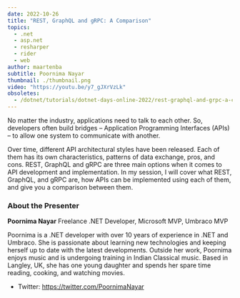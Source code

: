```yaml
---
date: 2022-10-26
title: "REST, GraphQL and gRPC: A Comparison"
topics:
  - .net
  - asp.net
  - resharper
  - rider
  - web
author: maartenba
subtitle: Poornima Nayar
thumbnail: ./thumbnail.png
video: "https://youtu.be/y7_gJXrVzLk"
obsoletes:
  - /dotnet/tutorials/dotnet-days-online-2022/rest-graphql-and-grpc-a-comparison/
---
```


No matter the industry, applications need to talk to each other. So, developers often build bridges – Application Programming Interfaces (APIs) – to allow one system to communicate with another.

Over time, different API architectural styles have been released. Each of them has its own characteristics, patterns of data exchange, pros, and cons. REST, GraphQL and gRPC are three main options when it comes to API development and implementation. In my session, I will cover what REST, GraphQL, and gRPC are, how APIs can be implemented using each of them, and give you a comparison between them.

### About the Presenter

**Poornima Nayar** Freelance .NET Developer, Microsoft MVP, Umbraco MVP

Poornima is a .NET developer with over 10 years of experience in .NET and Umbraco. She is passionate about learning new technologies and keeping herself up to date with the latest developments. Outside her work, Poornima enjoys music and is undergoing training in Indian Classical music. Based in Langley, UK, she has one young daughter and spends her spare time reading, cooking, and watching movies.

- Twitter: <https://twitter.com/PoornimaNayar>
